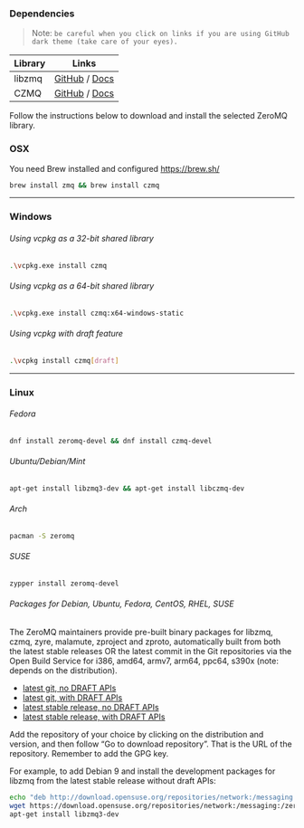 ### Dependencies

> Note: `be careful when you click on links if you are using GitHub dark theme (take care of your eyes).`

| Library | Links                                                                                                                  |
|---------|------------------------------------------------------------------------------------------------------------------------|
| libzmq  | [GitHub](https://build.opensuse.org/project/show/network:messaging:zeromq:git-stable) / [Docs](http://api.zeromq.org/) |
| CZMQ    | [GitHub](https://github.com/zeromq/czmq) / [Docs](http://czmq.zeromq.org/)                                             |

Follow the instructions below to download and install the selected ZeroMQ library.

### OSX

You need Brew installed and configured https://brew.sh/

```bash
brew install zmq && brew install czmq
```

---

### Windows

###### Using vcpkg as a 32-bit shared library

```bash
.\vcpkg.exe install czmq
```

###### Using vcpkg as a 64-bit shared library

```bash
.\vcpkg.exe install czmq:x64-windows-static
```

###### Using vcpkg with draft feature

```bash
.\vcpkg install czmq[draft]
```

---

### Linux

###### Fedora

```bash
dnf install zeromq-devel && dnf install czmq-devel
```

###### Ubuntu/Debian/Mint

```bash
apt-get install libzmq3-dev && apt-get install libczmq-dev
```

###### Arch

```bash
pacman -S zeromq
```

###### SUSE

```bash
zypper install zeromq-devel
```

###### Packages for Debian, Ubuntu, Fedora, CentOS, RHEL, SUSE

The ZeroMQ maintainers provide pre-built binary packages for libzmq, czmq, zyre, malamute, zproject and zproto,
automatically built from both the latest stable releases OR the latest commit in the Git repositories via the Open Build
Service for i386, amd64, armv7, arm64, ppc64, s390x (note: depends on the distribution).

- [latest git, no DRAFT APIs](https://build.opensuse.org/project/show/network:messaging:zeromq:git-stable)
- [latest git, with DRAFT APIs](https://build.opensuse.org/project/show/network:messaging:zeromq:git-draft)
- [latest stable release, no DRAFT APIs](https://build.opensuse.org/project/show/network:messaging:zeromq:release-stable)
- [latest stable release, with DRAFT APIs](https://build.opensuse.org/project/show/network:messaging:zeromq:release-draft)

Add the repository of your choice by clicking on the distribution and version, and then follow “Go to download
repository”. That is the URL of the repository. Remember to add the GPG key.

For example, to add Debian 9 and install the development packages for libzmq from the latest stable release without
draft APIs:

```bash
echo "deb http://download.opensuse.org/repositories/network:/messaging:/zeromq:/release-stable/Debian_9.0/ ./" >> /etc/apt/sources.list
wget https://download.opensuse.org/repositories/network:/messaging:/zeromq:/release-stable/Debian_9.0/Release.key -O- | sudo apt-key add
apt-get install libzmq3-dev
```